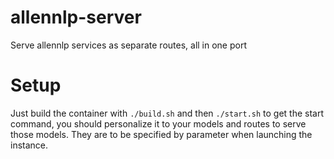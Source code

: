 # allennlp-server
Serve allennlp services as separate routes, all in one port

# Setup
Just build the container with `./build.sh` and then `./start.sh` to get the start command, you should personalize it to your models and routes to serve those models. They are to be specified by parameter when launching the instance.
